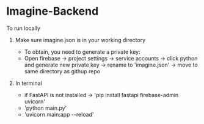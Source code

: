 # Imagine-Backend

To run locally
1) Make sure imagine.json is in your working directory
   * To obtain, you need to generate a private key:
   * Open firebase -> project settings -> service accounts -> click python and generate new private key -> rename to 'imagine.json' -> move to same directory as githup repo
  
2) In terminal
   *  if FastAPI is not installed -> 'pip install fastapi firebase-admin uvicorn'
   * 'python main.py'
   * 'uvicorn main:app --reload'
